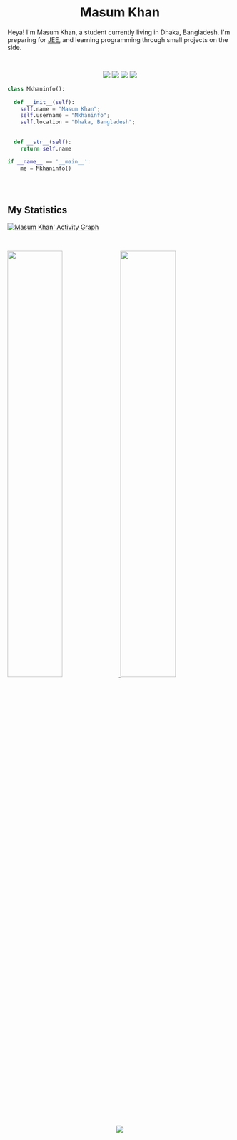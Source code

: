 <h1 align="center">
  <b>Masum Khan</b>
</h1>

Heya! I'm Masum Khan, a student currently living in Dhaka, Bangladesh. I'm preparing for 
<a href="https://en.wikipedia.org/wiki/Joint_Entrance_Examination">JEE</a>, 
and learning programming through small projects  on the side.

<br>

<p>
<div align="center">
  <img src="https://img.shields.io/badge/-HTML-c58545?style=for-the-badge&logo=html5&logoColor=c58545&labelColor=282828">
  <img src="https://img.shields.io/badge/-CSS-d1a01f?style=for-the-badge&logo=css3&logoColor=d1a01f&labelColor=282828">
  <img src="https://img.shields.io/badge/-Flutter-98b982?style=for-the-badge&logo=flutter&logoColor=98b982&labelColor=282828">
  <img src="https://img.shields.io/badge/-Dart-98b982?style=for-the-badge&logo=Dart&logoColor=03a2e&labelColor=282828">
</div>
</p>



```python
class Mkhaninfo():
    
  def __init__(self):
    self.name = "Masum Khan";
    self.username = "Mkhaninfo";
    self.location = "Dhaka, Bangladesh";
   
  
  def __str__(self):
    return self.name

if __name__ == '__main__':
    me = Mkhaninfo()
    

    
```
<!--
<div align="center">
  <a href="https://open.spotify.com/user/6s6pbtefezpookh8gwnkko15v">
    <img src="https://spotify-readme-theta-virid.vercel.app/api?scan=true&theme=dark" width="240px">
  </a>
</div>
-->

## My Statistics

    
[![Masum Khan' Activity Graph](https://activity-graph.herokuapp.com/graph?username=Mkhaninfo&custom_title=%20Masum's%20Contribution%20Graph&theme=gruvbox&bg_color=282828&hide_border=true&line=d1a01f&point=c58545)](https://Mkhaninfo.dev)



<br/>
<p align="left">
  <a href="https://Mkhaninfo.dev/">
  <img width="49.5%" src="https://github-readme-stats.vercel.app/api?username=Mkhaninfo&show_icons=true&theme=gruvbox&hide_border=true" />
    <img width="49.5%" src="https://github-readme-streak-stats.herokuapp.com/?user=Mkhaninfo&theme=gruvbox&hide_border=true" />
  </a>
</p>
<br>



<div align="center">
  <a href="https://open.spotify.com/user/6s6pbtefezpookh8gwnkko15v">
    <img src="https://readme-spotify-tingz.vercel.app/api/now-playing">
  </a>
</div>






